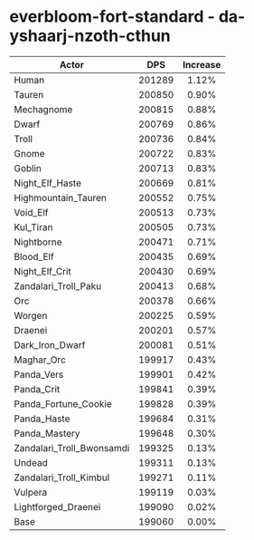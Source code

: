 # everbloom-fort-standard - da-yshaarj-nzoth-cthun
| Actor | DPS | Increase |
|---|:---:|:---:|
|Human|201289|1.12%|
|Tauren|200850|0.90%|
|Mechagnome|200815|0.88%|
|Dwarf|200769|0.86%|
|Troll|200736|0.84%|
|Gnome|200722|0.83%|
|Goblin|200713|0.83%|
|Night_Elf_Haste|200669|0.81%|
|Highmountain_Tauren|200552|0.75%|
|Void_Elf|200513|0.73%|
|Kul_Tiran|200505|0.73%|
|Nightborne|200471|0.71%|
|Blood_Elf|200435|0.69%|
|Night_Elf_Crit|200430|0.69%|
|Zandalari_Troll_Paku|200413|0.68%|
|Orc|200378|0.66%|
|Worgen|200225|0.59%|
|Draenei|200201|0.57%|
|Dark_Iron_Dwarf|200081|0.51%|
|Maghar_Orc|199917|0.43%|
|Panda_Vers|199901|0.42%|
|Panda_Crit|199841|0.39%|
|Panda_Fortune_Cookie|199828|0.39%|
|Panda_Haste|199684|0.31%|
|Panda_Mastery|199648|0.30%|
|Zandalari_Troll_Bwonsamdi|199325|0.13%|
|Undead|199311|0.13%|
|Zandalari_Troll_Kimbul|199271|0.11%|
|Vulpera|199119|0.03%|
|Lightforged_Draenei|199090|0.02%|
|Base|199060|0.00%|
